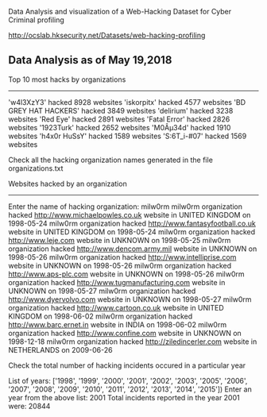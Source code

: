 Data Analysis and visualization of a Web-Hacking Dataset for Cyber Criminal profiling

http://ocslab.hksecurity.net/Datasets/web-hacking-profiling

Data Analysis as of May 19,2018
-------------------------------

Top 10 most hacks by organizations
**********************************
'w4l3XzY3' hacked 8928 websites
'iskorpitx' hacked 4577 websites
'BD GREY HAT HACKERS' hacked 3849 websites
'delirium' hacked 3238 websites
'Red Eye' hacked 2891 websites
'Fatal Error' hacked 2826 websites
'1923Turk' hacked 2652 websites
'M0Âµ34d' hacked 1910 websites
'h4x0r HuSsY' hacked 1589 websites
'S:6T_i-#07' hacked 1569 websites


Check all the hacking organization names generated in the file organizations.txt


Websites hacked by an organization
***********************************
Enter the name of hacking organization: milw0rm
milw0rm organization hacked http://www.michaelpowles.co.uk website in UNITED KINGDOM on 1998-05-24
milw0rm organization hacked http://www.fantasyfootball.co.uk website in UNITED KINGDOM on 1998-05-24
milw0rm organization hacked http://www.leje.com website in UNKNOWN on 1998-05-25
milw0rm organization hacked http://www.dencom.army.mil website in UNKNOWN on 1998-05-26
milw0rm organization hacked http://www.intelliprise.com website in UNKNOWN on 1998-05-26
milw0rm organization hacked http://www.aps-plc.com website in UNKNOWN on 1998-05-26
milw0rm organization hacked http://www.tugmanufacturing.com website in UNKNOWN on 1998-05-27
milw0rm organization hacked http://www.dyervolvo.com website in UNKNOWN on 1998-05-27
milw0rm organization hacked http://www.cartoon.co.uk website in UNITED KINGDOM on 1998-06-02
milw0rm organization hacked http://www.barc.ernet.in website in INDIA on 1998-06-02
milw0rm organization hacked http://www.confine.com website in UNKNOWN on 1998-12-18
milw0rm organization hacked http://ziledincerler.com website in NETHERLANDS on 2009-06-26


Check the total number of hacking incidents occured in a particular year


List of years: ['1998', '1999', '2000', '2001', '2002', '2003', '2005', '2006', '2007', '2008', '2009', '2010', '2011', '2012', '2013', '2014', '2015'])
Enter an year from the above list: 2001
Total incidents reported in the year 2001 were: 20844
